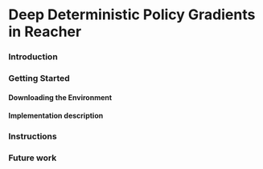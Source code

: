 # Deep Deterministic Policy Gradients in Reacher
### Introduction
### Getting Started

#### Downloading the Environment
#### Implementation description
### Instructions
### Future work
